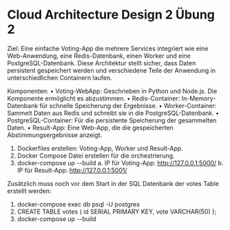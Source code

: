 # Cloud Architecture Design 2 Übung 2

Ziel: Eine einfache Voting-App die mehrere Services integriert wie eine Web-Anwendung, eine Redis-Datenbank, einen Worker und eine PostgreSQL-Datenbank. Diese Architektur stellt sicher, dass Daten persistent gespeichert werden und verschiedene Teile der Anwendung in unterschiedlichen Containern laufen.

Komponenten:
•	Voting-WebApp: Geschrieben in Python und Node.js. Die Komponente ermöglicht es abzustimmen.
•	Redis-Container: In-Memory-Datenbank für schnelle Speicherung der Ergebnisse.
•	Worker-Container: Sammelt Daten aus Redis und schreibt sie in die PostgreSQL-Datenbank.
•	PostgreSQL-Container: Für die persistente Speicherung der gesammelten Daten.
•	Result-App: Eine Web-App, die die gespeicherten Abstimmungsergebnisse anzeigt.

1.	Dockerfiles erstellen: Voting-App, Worker und Result-App.
2.	Docker Compose Datei erstellen für die orchestrierung.
3.	docker-compose up --build
a.	IP für Voting-App: http://127.0.0.1:5000/
b.	IP für Result-App: http://127.0.0.1:5001/

Zusätzlich muss noch vor dem Start in der SQL Datenbank der votes Table erstellt werden: 
1.	docker-compose exec db psql -U postgres
2.	CREATE TABLE votes ( id SERIAL PRIMARY KEY, vote VARCHAR(50) );
3.	docker-compose up --build

